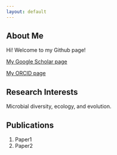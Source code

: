 ```yaml
---
layout: default
---
```


## About Me

Hi! Welcome to my Github page!

[My Google Scholar page](https://scholar.google.com/citations?user=9Vx-JTgAAAAJ&hl=en)

[My ORCID page](http://orcid.org/0000-0001-8353-3854)

## Research Interests

Microbial diversity, ecology, and evolution.

## Publications

1. Paper1
2. Paper2


